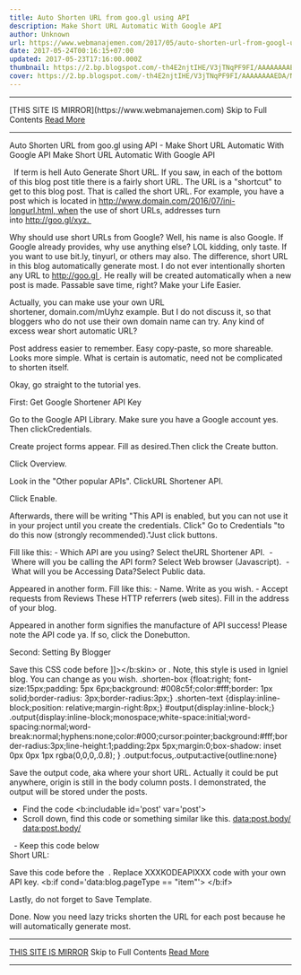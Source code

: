 ```yaml
---
title: Auto Shorten URL from goo.gl using API
description: Make Short URL Automatic With Google API
author: Unknown
url: https://www.webmanajemen.com/2017/05/auto-shorten-url-from-googl-using-api.html
date: 2017-05-24T00:16:15+07:00
updated: 2017-05-23T17:16:00.000Z
thumbnail: https://2.bp.blogspot.com/-th4E2njtIHE/V3jTNqPF9FI/AAAAAAAAEDA/NG4-G59Lr4g1Ni2SCTtRyk3u2Aeq-w0vgCLcB/s320/Membuat%2BShort%2BURL%2BOtomatis%2BDengan%2BGoogle%2BAPI%2B01.jpg
cover: https://2.bp.blogspot.com/-th4E2njtIHE/V3jTNqPF9FI/AAAAAAAAEDA/NG4-G59Lr4g1Ni2SCTtRyk3u2Aeq-w0vgCLcB/s320/Membuat%2BShort%2BURL%2BOtomatis%2BDengan%2BGoogle%2BAPI%2B01.jpg
---
```


<hr/> [THIS SITE IS MIRROR](https://www.webmanajemen.com) Skip to Full Contents <a href="https://www.webmanajemen.com/2017/05/auto-shorten-url-from-googl-using-api.html" rel="follow" class="button" id="read-more">Read More</a> <hr/> Auto Shorten URL from goo.gl using API - Make Short URL Automatic With Google API Make Short URL Automatic With Google API






 
If term is hell Auto Generate Short URL. If you saw, in each of the bottom of this blog post title there is a fairly short URL. The URL is a "shortcut" to get to this blog post. That is called the short URL. For example, you have a post which is located in http://www.domain.com/2016/07/ini-longurl.html, when the use of short URLs, addresses turn into http://goo.gl/xyz. 

Why should use short URLs from Google? Well, his name is also Google. If Google already provides, why use anything else? LOL kidding, only taste. If you want to use bit.ly, tinyurl, or others may also.
The difference, short URL in this blog automatically generate most. I do not ever intentionally shorten any URL to http://goo.gl . He really will be created automatically when a new post is made. Passable save time, right? Make your Life Easier.

Actually, you can make use your own URL shortener, domain.com/mUyhz example. But I do not discuss it, so that bloggers who do not use their own domain name can try.
Any kind of excess wear short automatic URL?

Post address easier to remember.
Easy copy-paste, so more shareable.
Looks more simple.
What is certain is automatic, need not be complicated to shorten itself.

Okay, go straight to the tutorial yes.

First: Get Google Shortener API Key

Go to the Google API Library. Make sure you have a Google account yes. Then clickCredentials. 

Create project forms appear. Fill as desired.Then click the Create button.

Click Overview. 

Look in the "Other popular APIs". ClickURL Shortener API. 

Click Enable. 

Afterwards, there will be writing "This API is enabled, but you can not use it in your project until you create the credentials. Click" Go to Credentials "to do this now (strongly recommended)."Just click buttons.

Fill like this:
- Which API are you using? Select theURL Shortener API. 
- Where will you be calling the API form? Select Web browser (Javascript). 
- What will you be Accessing Data?Select Public data.

Appeared in another form. Fill like this:
- Name. Write as you wish.
- Accept requests from Reviews These HTTP referrers (web sites). Fill in the address of your blog.

Appeared in another form signifies the manufacture of API success! Please note the API code ya. If so, click the Donebutton.


Second: Setting By Blogger

Save this CSS code before ]]></b:skin> or</style> . Note, this style is used in Igniel blog. You can change as you wish.
 .shorten-box {float:right; font-size:15px;padding: 5px 6px;background: #008c5f;color:#fff;border: 1px solid;border-radius: 3px;border-radius:3px;} .shorten-text {display:inline-block;position: relative;margin-right:8px;} #output{display:inline-block;} .output{display:inline-block;monospace;white-space:initial;word-spacing:normal;word-break:normal;hyphens:none;color:#000;cursor:pointer;background:#fff;border-radius:3px;line-height:1;padding:2px 5px;margin:0;box-shadow: inset 0px 0px 1px rgba(0,0,0,.0.8); } .output:focus,.output:active{outline:none} 

Save the output code, aka where your short URL. Actually it could be put anywhere, origin is still in the body column posts. I demonstrated, the output will be stored under the posts.
- Find the code <b:includable id='post' var='post'> 
- Scroll down, find this code or something similar like this.
<data:post.body/>
<data:post.body/>
<div style='clear: both;'/> <!-- clear for photos floats -->
</div> 
- Keep this code below </div> 
 <b:if cond='data:blog.pageType == &quot;item&quot;'> <div class='shorten-box'> <input expr:value='data:post.url' id='longurl' name='url' type='hidden'/> <div class='shorten-text'>Short URL:</div> <div id='output'/> <div class='clear'/> </div> </b:if> 

Save this code before the </body> . Replace XXXKODEAPIXXX code with your own API key.
 <b:if cond='data:blog.pageType == &quot;item&quot;'> <script> //<![CDATA[ (function() { var po = document.createElement('script'); po.type = 'text/javascript'; po.async = true; po.src = 'https://apis.google.com/js/client.js'; var s = document.getElementsByTagName('script')[0]; s.parentNode.insertBefore(po, s); })(); function makeShort() { var longUrl = document.getElementById("longurl").value; var request = gapi.client.urlshortener.url.insert({ 'resource': { 'longUrl': longUrl } }); request.execute(function(response) { if (response.id != null) { str = ""; str += "<div class='output' contenteditable='true' onClick='document.execCommand(&quot;selectAll&quot;,false,null)' title='Click and CTRL+C'>" + response.id + "</div>"; document.getElementById("output").innerHTML = str; } else { alert("ERROR: creating short url n" + response.error); } }); } function load() { gapi.client.setApiKey('XXXKODEAPIXXX'); gapi.client.load('urlshortener', 'v1', function() { document.getElementById("output").innerHTML = makeShort(); }); } window.onload = load; //]]> </script> </b:if> 

Lastly, do not forget to Save Template.

Done. Now you need lazy tricks shorten the URL for each post because he will automatically generate most. <hr/> [THIS SITE IS MIRROR](https://www.webmanajemen.com) Skip to Full Contents <a href="https://www.webmanajemen.com/2017/05/auto-shorten-url-from-googl-using-api.html" rel="follow" class="button" id="read-more">Read More</a> <hr/>